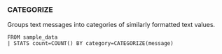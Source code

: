 <!--
This is generated by ESQL’s AbstractFunctionTestCase. Do no edit it. See ../README.md for how to regenerate it.
-->

### CATEGORIZE
Groups text messages into categories of similarly formatted text values.

```
FROM sample_data
| STATS count=COUNT() BY category=CATEGORIZE(message)
```
